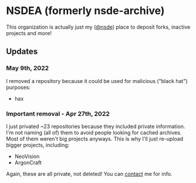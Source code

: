 # NSDEA (formerly nsde-archive)
This organization is actually just my ([@nsde](github.com/nsde)) place to deposit forks, inactive projects and more!

## Updates
### May 9th, 2022
I removed a repository because it could be used for malicious ("black hat") purposes:
- hax

### Important removal - Apr 27th, 2022
I just privated ~23 repositories because they included private information.
I'm not naming (all of) them to avoid people looking for cached archives.
Most of them weren't big projects anyways. This is why I'll just re-upload bigger projects, including:

- NeoVision
- ArgonCraft

Again, these are all private, not deleted! You can [contact](https://onlix.me/contact) me for info.
